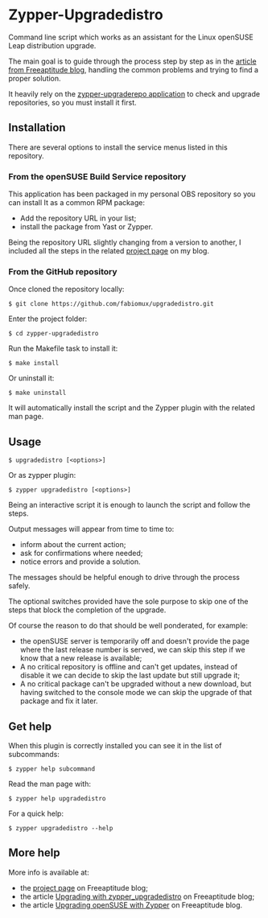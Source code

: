 # Zypper-Upgradedistro

Command line script which works as an assistant for the Linux openSUSE Leap distribution upgrade.

The main goal is to guide through the process step by step as in the [article from Freeaptitude blog][upgrading_with_zypper],
handling the common problems and trying to find a proper solution.

It heavily rely on the [zypper-upgraderepo application][zypper_upgraderepo] to check and upgrade repositories,
so you must install it first.

## Installation

There are several options to install the service menus listed in this repository.

### From the openSUSE Build Service repository

This application has been packaged in my personal OBS repository so you can install It
as a common RPM package:
- Add the repository URL in your list;
- install the package from Yast or Zypper.

Being the repository URL slightly changing from a version to another, I included all the steps
in the related [project page][project_page] on my blog.

### From the GitHub repository

Once cloned the repository locally:
```shell
$ git clone https://github.com/fabiomux/upgradedistro.git
```

Enter the project folder:
```shell
$ cd zypper-upgradedistro
```

Run the Makefile task to install it:
```shell
$ make install
```

Or uninstall it:
```shell
$ make uninstall
```

It will automatically install the script and the Zypper plugin with the related man page.

## Usage

```shell
$ upgradedistro [<options>]
```

Or as zypper plugin:
```shell
$ zypper upgradedistro [<options>]
```

Being an interactive script it is enough to launch the script and follow the steps.

Output messages will appear from time to time to:
- inform about the current action;
- ask for confirmations where needed;
- notice errors and provide a solution.

The messages should be helpful enough to drive through the process safely.

The optional switches provided have the sole purpose to skip one of the steps that
block the completion of the upgrade.

Of course the reason to do that should be well ponderated, for example:
- the openSUSE server is temporarily off and doesn't provide the page where the last
  release number is served, we can skip this step if we know that a new release is available;
- A no critical repository is offline and can't get updates, instead of disable it we can decide
  to skip the last update but still upgrade it;
- A no critical package can't be upgraded without a new download, but having switched to
  the console mode we can skip the upgrade of that package and fix it later.

## Get help

When this plugin is correctly installed you can see it in the list of subcommands:
```shell
$ zypper help subcommand
```

Read the man page with:
```shell
$ zypper help upgradedistro
```

For a quick help:
```shell
$ zypper upgradedistro --help
```

## More help

More info is available at:
- the [project page][project_page] on Freeaptitude blog;
- the article [Upgrading with zypper_upgradedistro][upgrading_with_zypper_upgradedistro] on Freeaptitude blog;
- the article [Upgrading openSUSE with Zypper][upgrading_with_zypper] on Freeaptitude blog.


[upgrading_with_zypper_upgradedistro]: https://freeaptitude.altervista.org/articles/upgrading-opensuse-leap-with-zypper-upgradedistro.html "Upgrading openSUSE with Zypper-Upgradedistro"
[upgrading_with_zypper]: https://freeaptitude.altervista.org/articles/upgrading-opensuse-with-zypper.html "Upgrading openSUSE with Zypper"
[zypper_upgraderepo]: https://github.com/fabiomux/zypper-upgraderepo "Github page of the zypper-upgraderepo project"
[project_page]: https://freeaptitude.altervista.org/projects/zypper-upgradedistro.html "Zypper-Upgraderepo project page"

